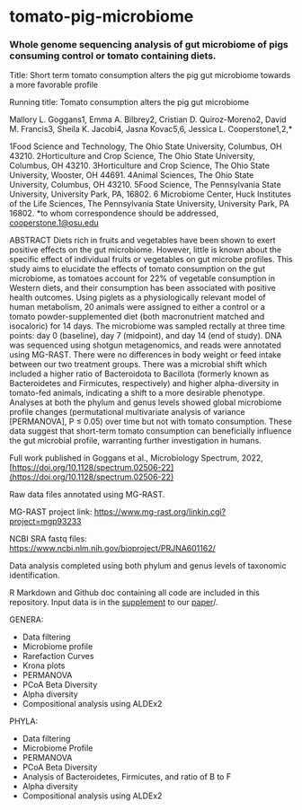 # tomato-pig-microbiome
### Whole genome sequencing analysis of gut microbiome of pigs consuming control or tomato containing diets.

Title: Short term tomato consumption alters the pig gut microbiome towards a more favorable profile

Running title: Tomato consumption alters the pig gut microbiome

Mallory L. Goggans1, Emma A. Bilbrey2, Cristian D. Quiroz-Moreno2, David M. Francis3, Sheila K. Jacobi4, Jasna Kovac5,6, Jessica L. Cooperstone1,2,*

1Food Science and Technology, The Ohio State University, Columbus, OH 43210.
2Horticulture and Crop Science, The Ohio State University, Columbus, OH 43210.
3Horticulture and Crop Science, The Ohio State University, Wooster, OH 44691.
4Animal Sciences, The Ohio State University, Columbus, OH 43210.
5Food Science, The Pennsylvania State University, University Park, PA, 16802.
6 Microbiome Center, Huck Institutes of the Life Sciences, The Pennsylvania State University, University Park, PA 16802.
*to whom correspondence should be addressed, [cooperstone.1@osu.edu](cooperstone.1@osu.edu) 

ABSTRACT
Diets rich in fruits and vegetables have been shown to exert positive effects on the gut microbiome. However, little is known about the specific effect of individual fruits or vegetables on gut microbe profiles. This study aims to elucidate the effects of tomato consumption on the gut microbiome, as tomatoes account for 22% of vegetable consumption in Western diets, and their consumption has been associated with positive health outcomes. Using piglets as a physiologically relevant model of human metabolism, 20 animals were assigned to either a control or a tomato powder-supplemented diet (both macronutrient matched and isocaloric) for 14 days. The microbiome was sampled rectally at three time points: day 0 (baseline), day 7 (midpoint), and day 14 (end of study). DNA was sequenced using shotgun metagenomics, and reads were annotated using MG-RAST. There were no differences in body weight or feed intake between our two treatment groups. There was a microbial shift which included a higher ratio of Bacteroidota to Bacillota (formerly known as Bacteroidetes and Firmicutes, respectively) and higher alpha-diversity in tomato-fed animals, indicating a shift to a more desirable phenotype. Analyses at both the phylum and genus levels showed global microbiome profile changes (permutational multivariate analysis of variance [PERMANOVA], P ≤ 0.05) over time but not with tomato consumption. These data suggest that short-term tomato consumption can beneficially influence the gut microbial profile, warranting further investigation in humans.

Full work published in Goggans et al., Microbiology Spectrum, 2022, [https://doi.org/10.1128/spectrum.02506-22](https://doi.org/10.1128/spectrum.02506-22) 

Raw data files annotated using MG-RAST.

MG-RAST project link: https://www.mg-rast.org/linkin.cgi?project=mgp93233

NCBI SRA fastq files: https://www.ncbi.nlm.nih.gov/bioproject/PRJNA601162/

Data analysis completed using both phylum and genus levels of taxonomic identification.

R Markdown and Github doc containing all code are included in this repository. Input data is in the [supplement](https://journals.asm.org/doi/suppl/10.1128/spectrum.02506-22/suppl_file/spectrum.02506-22-s0001.xlsx) to our [paper](https://doi.org/10.1128/spectrum.02506-22)/.

GENERA:

- Data filtering
- Microbiome profile
- Rarefaction Curves
- Krona plots
- PERMANOVA
- PCoA Beta Diversity
- Alpha diversity
- Compositional analysis using ALDEx2


PHYLA:

- Data filtering
- Microbiome Profile
- PERMANOVA
- PCoA Beta Diversity
- Analysis of Bacteroidetes, Firmicutes, and ratio of B to F
- Alpha diversity
- Compositional analysis using ALDEx2



